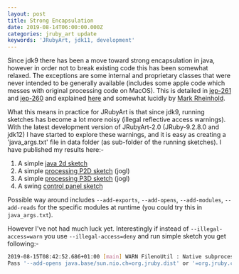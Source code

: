```yaml
---
layout: post
title: Strong Encapsulation
date: 2019-08-14T06:00:00.000Z
categories: jruby_art update
keywords: 'JRubyArt, jdk11, development'
---
```


Since jdk9 there has been a move toward strong encapsulation in java, however in order not to break existing code this has been somewhat relaxed. The exceptions are some internal and proprietary classes that were never intended to be generally available (includes some apple code which messes with original processing code on MacOS). This is detailed in [jep-261][261] and [jep-260][260] and explained [here][mvpjava] and somewhat lucidly by [Mark Rheinhold][reinhold].

What this means in practice for JRubyArt is that since jdk9, running sketches has become a lot more noisy (illegal reflective access warnings). With the latest development version of JRubyArt-2.0 (JRuby-9.2.8.0 and jdk12) I have started to explore these warnings, and it is easy as creating a 'java_args.txt' file in data folder (as sub-folder of the running sketches). I have published my results here:-

1. A simple [java 2d sketch][java2d]
2. A simple [processing P2D sketch][p2d] (jogl)
3. A simple [processing P3D sketch][p3d] (jogl)
4. A swing [control panel sketch][swing]

Possible way around includes `--add-exports`, `--add-opens`, `--add-modules`, `--add-reads` for the specific modules at runtime (you could try this in `java_args.txt`).

However I've not had much luck yet. Interestingly if instead of `--illegal-access=warn` you use `--illegal-access=deny` and run simple sketch you get following:-

```bash
2019-08-15T08:42:52.686+01:00 [main] WARN FilenoUtil : Native subprocess control requires open access to sun.nio.ch
Pass '--add-opens java.base/sun.nio.ch=org.jruby.dist' or '=org.jruby.core' to enable.
```

[260]: http://openjdk.java.net/jeps/260
[261]: http://openjdk.java.net/jeps/261
[java2d]: http://ruby-processing.github.io/jdk12/simple/
[mvpjava]: http://mvpjava.com/java-9-modules-strong-encapsulation/
[p2d]: http://ruby-processing.github.io/jdk12/p2d_sketch/
[p3d]: http://ruby-processing.github.io/jdk12/p3d_sketch/
[reinhold]: https://www.voxxed.com/2016/11/problem-modules-reflective-access/
[swing]: http://ruby-processing.github.io/jdk12/jwishy/
